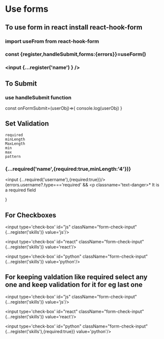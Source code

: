 # Use forms

## To use form in react install react-hook-form

### import useFrom from react-hook-form

### const {register,handleSubmit,forms:{errors}}=useForm()

### <input {...register('name') } />

## To Submit

### use handleSubmit function

const onFormSubmit=(userObj)=>{
console.log(userObj)
}

<form onSubmit={handleSubmit(onFormSubmit)}>
</form>

## Set Validation

    required
    minLength
    MaxLength
    min
    max
    pattern

### {...required('name',{required:true,minLength:'4'})}

<input {...required('username'),{required:true}}/>
{errors.username?.type==='required' && <p classname='text-danger>\* It is a required field</p>}

## For Checkboxes

<input type='check-box' id="js" className="form-check-input" {...register('skills')} value='js'/>

<input type='check-box' id="react" className="form-check-input" {...register('skills')} value='react'/>

<input type='check-box' id="python" className="form-check-input" {...register('skills')} value='python'/>

## For keeping valdation like required select any one and keep validation for it for eg last one

<input type='check-box' id="js" className="form-check-input" {...register('skills')} value='js'/>

<input type='check-box' id="react" className="form-check-input" {...register('skills')} value='react'/>

<input type='check-box' id="python" className="form-check-input" {...register('skills'),{required:true}} value='python'/>

